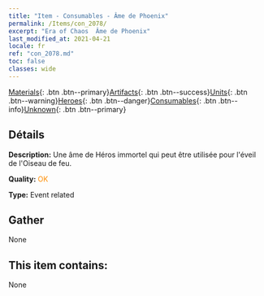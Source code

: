 ```yaml
---
title: "Item - Consumables - Âme de Phoenix"
permalink: /Items/con_2078/
excerpt: "Era of Chaos  Âme de Phoenix"
last_modified_at: 2021-04-21
locale: fr
ref: "con_2078.md"
toc: false
classes: wide
---
```

 [Materials](/fr/Items/){: .btn .btn--primary}[Artifacts](/fr/Items/Artifacts/){: .btn .btn--success}[Units](/fr/Items/Units/){: .btn .btn--warning}[Heroes](/fr/Items/Heroes/){: .btn .btn--danger}[Consumables](/fr/Items/Consumables/){: .btn .btn--info}[Unknown](/fr/Items/Unknown/){: .btn .btn--primary}

## Détails
 **Description:** Une âme de Héros immortel qui peut être utilisée pour l'éveil de l'Oiseau de feu.

 **Quality:** <span style="color: #FF8C00">OK</span>

 **Type:** Event related

## Gather

  None

## This item contains:

  None

